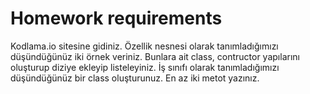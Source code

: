 # Homework requirements

Kodlama.io sitesine gidiniz.
Özellik nesnesi olarak tanımladığımızı düşündüğünüz iki örnek veriniz.
Bunlara ait class, contructor yapılarını oluşturup diziye ekleyip listeleyiniz.
İş sınıfı olarak tanımladığımızı düşündüğünüz bir class oluşturunuz. En az iki metot yazınız.
